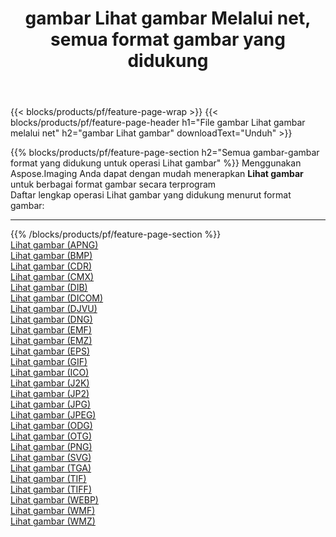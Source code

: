 ﻿---
title: gambar Lihat gambar Melalui net, semua format gambar yang didukung 
weight: 3920
url: /id/net/viewer 
lang: id
langdirlevel: 2
locales: zh-hans,ja,it,ru,de,es,fr,nl,id,lt,pl,pt,vi,tr,ko,zh-hant,ar,hi,th,sv,cs,uk,he
description: Menggunakan Aspose.Imaging Anda dapat dengan mudah Lihat gambar gambar Via net
---

{{< blocks/products/pf/feature-page-wrap >}}
{{< blocks/products/pf/feature-page-header h1="File gambar Lihat gambar melalui net" h2="gambar Lihat gambar" downloadText="Unduh" >}}


{{% blocks/products/pf/feature-page-section  h2="Semua gambar-gambar format yang didukung untuk operasi Lihat gambar" %}}
Menggunakan Aspose.Imaging Anda dapat dengan mudah menerapkan **Lihat gambar** untuk berbagai format gambar secara terprogram
<br/>
Daftar lengkap operasi Lihat gambar yang didukung menurut format gambar:
<hr/>
{{% /blocks/products/pf/feature-page-section %}}
<div class="container-fluid productfamilypage bg-gray">
    <div class="convertypes bg-gray agp-content section">
        <div class="container">
		<div class="row other-converters">
		    <div class='col-md-2 other-converter remove-lp remove-rp'><a href="/imaging/id/net/viewer/apng" >Lihat gambar (APNG)</a></div><div class='col-md-2 other-converter remove-lp remove-rp'><a href="/imaging/id/net/viewer/bmp" >Lihat gambar (BMP)</a></div><div class='col-md-2 other-converter remove-lp remove-rp'><a href="/imaging/id/net/viewer/cdr" >Lihat gambar (CDR)</a></div><div class='col-md-2 other-converter remove-lp remove-rp'><a href="/imaging/id/net/viewer/cmx" >Lihat gambar (CMX)</a></div><div class='col-md-2 other-converter remove-lp remove-rp'><a href="/imaging/id/net/viewer/dib" >Lihat gambar (DIB)</a></div><div class='col-md-2 other-converter remove-lp remove-rp'><a href="/imaging/id/net/viewer/dicom" >Lihat gambar (DICOM)</a></div><div class='col-md-2 other-converter remove-lp remove-rp'><a href="/imaging/id/net/viewer/djvu" >Lihat gambar (DJVU)</a></div><div class='col-md-2 other-converter remove-lp remove-rp'><a href="/imaging/id/net/viewer/dng" >Lihat gambar (DNG)</a></div><div class='col-md-2 other-converter remove-lp remove-rp'><a href="/imaging/id/net/viewer/emf" >Lihat gambar (EMF)</a></div><div class='col-md-2 other-converter remove-lp remove-rp'><a href="/imaging/id/net/viewer/emz" >Lihat gambar (EMZ)</a></div><div class='col-md-2 other-converter remove-lp remove-rp'><a href="/imaging/id/net/viewer/eps" >Lihat gambar (EPS)</a></div><div class='col-md-2 other-converter remove-lp remove-rp'><a href="/imaging/id/net/viewer/gif" >Lihat gambar (GIF)</a></div><div class='col-md-2 other-converter remove-lp remove-rp'><a href="/imaging/id/net/viewer/ico" >Lihat gambar (ICO)</a></div><div class='col-md-2 other-converter remove-lp remove-rp'><a href="/imaging/id/net/viewer/j2k" >Lihat gambar (J2K)</a></div><div class='col-md-2 other-converter remove-lp remove-rp'><a href="/imaging/id/net/viewer/jp2" >Lihat gambar (JP2)</a></div><div class='col-md-2 other-converter remove-lp remove-rp'><a href="/imaging/id/net/viewer/jpg" >Lihat gambar (JPG)</a></div><div class='col-md-2 other-converter remove-lp remove-rp'><a href="/imaging/id/net/viewer/jpeg" >Lihat gambar (JPEG)</a></div><div class='col-md-2 other-converter remove-lp remove-rp'><a href="/imaging/id/net/viewer/odg" >Lihat gambar (ODG)</a></div><div class='col-md-2 other-converter remove-lp remove-rp'><a href="/imaging/id/net/viewer/otg" >Lihat gambar (OTG)</a></div><div class='col-md-2 other-converter remove-lp remove-rp'><a href="/imaging/id/net/viewer/png" >Lihat gambar (PNG)</a></div><div class='col-md-2 other-converter remove-lp remove-rp'><a href="/imaging/id/net/viewer/svg" >Lihat gambar (SVG)</a></div><div class='col-md-2 other-converter remove-lp remove-rp'><a href="/imaging/id/net/viewer/tga" >Lihat gambar (TGA)</a></div><div class='col-md-2 other-converter remove-lp remove-rp'><a href="/imaging/id/net/viewer/tif" >Lihat gambar (TIF)</a></div><div class='col-md-2 other-converter remove-lp remove-rp'><a href="/imaging/id/net/viewer/tiff" >Lihat gambar (TIFF)</a></div><div class='col-md-2 other-converter remove-lp remove-rp'><a href="/imaging/id/net/viewer/webp" >Lihat gambar (WEBP)</a></div><div class='col-md-2 other-converter remove-lp remove-rp'><a href="/imaging/id/net/viewer/wmf" >Lihat gambar (WMF)</a></div><div class='col-md-2 other-converter remove-lp remove-rp'><a href="/imaging/id/net/viewer/wmz" >Lihat gambar (WMZ)</a></div>
                </div>
        </div>
    </div>
</div>
<br/>


